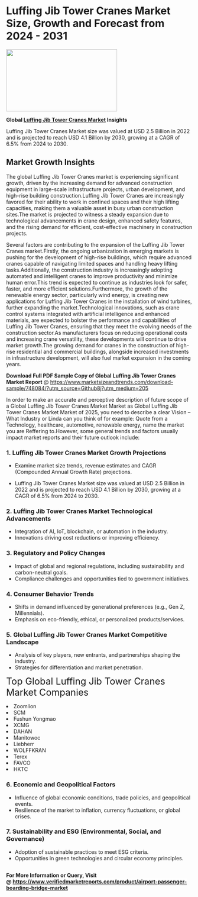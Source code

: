 <H1>Luffing Jib Tower Cranes Market Size, Growth and Forecast from 2024 - 2031</H1><img class="aligncenter size-medium wp-image-584254" src="https://thirdeyenews.in/wp-content/uploads/2024/09/Global-Market-Research-300x168.jpeg" alt="" width="300" height="168" /><p><strong>Global&nbsp;<a href="https://www.marketsizeandtrends.com/download-sample/748084/?utm_source=Github8j?utm_medium=205">Luffing Jib Tower Cranes Market</a> Insights</strong></p><p>Luffing Jib Tower Cranes Market size was valued at USD 2.5 Billion in 2022 and is projected to reach USD 4.1 Billion by 2030, growing at a CAGR of 6.5% from 2024 to 2030.</p><p><h2>Market Growth Insights</h2> <p>The global Luffing Jib Tower Cranes market is experiencing significant growth, driven by the increasing demand for advanced construction equipment in large-scale infrastructure projects, urban development, and high-rise building construction.Luffing Jib Tower Cranes are increasingly favored for their ability to work in confined spaces and their high lifting capacities, making them a valuable asset in busy urban construction sites.The market is projected to witness a steady expansion due to technological advancements in crane design, enhanced safety features, and the rising demand for efficient, cost-effective machinery in construction projects.</p> <p>Several factors are contributing to the expansion of the Luffing Jib Tower Cranes market.Firstly, the ongoing urbanization in emerging markets is pushing for the development of high-rise buildings, which require advanced cranes capable of navigating limited spaces and handling heavy lifting tasks.Additionally, the construction industry is increasingly adopting automated and intelligent cranes to improve productivity and minimize human error.This trend is expected to continue as industries look for safer, faster, and more efficient solutions.Furthermore, the growth of the renewable energy sector, particularly wind energy, is creating new applications for Luffing Jib Tower Cranes in the installation of wind turbines, further expanding the market.Technological innovations, such as crane control systems integrated with artificial intelligence and enhanced materials, are expected to bolster the performance and capabilities of Luffing Jib Tower Cranes, ensuring that they meet the evolving needs of the construction sector.As manufacturers focus on reducing operational costs and increasing crane versatility, these developments will continue to drive market growth.The growing demand for cranes in the construction of high-rise residential and commercial buildings, alongside increased investments in infrastructure development, will also fuel market expansion in the coming years.<p><span class=""><strong>Download Full PDF Sample Copy of Global Luffing Jib Tower Cranes Market Report</strong> @ <a href="https://www.marketsizeandtrends.com/download-sample/748084/?utm_source=Github8j?utm_medium=205" target="_blank">https://www.marketsizeandtrends.com/download-sample/748084/?utm_source=Github8j?utm_medium=205</a></span></p><p>In order to make an accurate and perceptive description of future scope of a Global&nbsp;Luffing Jib Tower Cranes Market Market as Global&nbsp;Luffing Jib Tower Cranes Market Market of 2025, you need to describe a clear Vision &ndash; What Industry or Linda can you think of for example: Quote from a Technology, healthcare, automotive, renewable energy, name the market you are Reffering to.However, some general trends and factors usually impact market reports and their future outlook include:</p><h3>1.&nbsp;<strong>Luffing Jib Tower Cranes Market Growth Projections</strong></h3><ul><li>Examine market size trends, revenue estimates and CAGR (Compounded Annual Growth Rate) projections.</li><li><p>Luffing Jib Tower Cranes Market size was valued at USD 2.5 Billion in 2022 and is projected to reach USD 4.1 Billion by 2030, growing at a CAGR of 6.5% from 2024 to 2030.</p></li></ul><h3>2.&nbsp;<strong>Luffing Jib Tower Cranes Market Technological Advancements</strong></h3><ul><li>Integration of AI, IoT, blockchain, or automation in the industry.</li><li>Innovations driving cost reductions or improving efficiency.</li></ul><h3>3.&nbsp;<strong>Regulatory and Policy Changes</strong></h3><ul><li>Impact of global and regional regulations, including sustainability and carbon-neutral goals.</li><li>Compliance challenges and opportunities tied to government initiatives.</li></ul><h3>4.&nbsp;<strong>Consumer Behavior Trends</strong></h3><ul><li>Shifts in demand influenced by generational preferences (e.g., Gen Z, Millennials).</li><li>Emphasis on eco-friendly, ethical, or personalized products/services.</li></ul><h3>5.&nbsp;<strong>Global Luffing Jib Tower Cranes Market Competitive Landscape</strong></h3><ul><li>Analysis of key players, new entrants, and partnerships shaping the industry.</li><li>Strategies for differentiation and market penetration.</li></ul><p data-pm-slice="1 1 []"><span style="color: inherit; font-family: inherit; font-size: 25px;">Top Global Luffing Jib Tower Cranes Market Companies</span></p><div class="" data-test-id=""><p><li> Zoomlion</li><li> SCM</li><li> Fushun Yongmao</li><li> XCMG</li><li> DAHAN</li><li> Manitowoc</li><li> Liebherr</li><li> WOLFFKRAN</li><li> Terex</li><li> FAVCO</li><li> HKTC</li></p></div><h3>6.&nbsp;<strong>Economic and Geopolitical Factors</strong></h3><ul><li>Influence of global economic conditions, trade policies, and geopolitical events.</li><li>Resilience of the market to inflation, currency fluctuations, or global crises.</li></ul><h3>7.&nbsp;<strong>Sustainability and ESG (Environmental, Social, and Governance)</strong></h3><ul><li>Adoption of sustainable practices to meet ESG criteria.</li><li>Opportunities in green technologies and circular economy principles.</li></ul><h2><strong style="font-size: 14px;">For More Information or Query, Visit @&nbsp;</strong><a style="background-color: #ffffff; font-size: 14px;" href="https://www.marketsizeandtrends.com/report/luffing-jib-tower-cranes-market/" target="_blank">https://www.verifiedmarketreports.com/product/airport-passenger-boarding-bridge-market</a></h2>